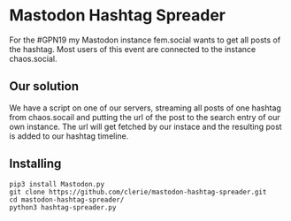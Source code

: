 # Mastodon Hashtag Spreader

For the #GPN19 my Mastodon instance fem.social wants to get all posts of the hashtag. Most users of this event are connected to the instance chaos.social.

## Our solution
We have a script on one of our servers, streaming all posts of one hashtag from chaos.socail and putting the url of the post to the search entry of our own instance. The url will get fetched by our instace and the resulting post is added to our hashtag timeline.

## Installing
```
pip3 install Mastodon.py
git clone https://github.com/clerie/mastodon-hashtag-spreader.git
cd mastodon-hashtag-spreader/
python3 hashtag-spreader.py
```

